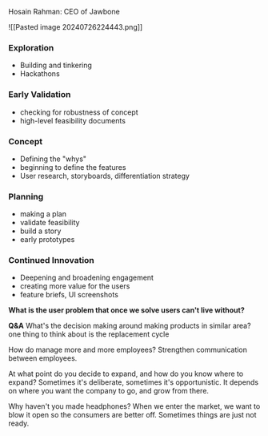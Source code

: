 Hosain Rahman: CEO of Jawbone

![[Pasted image 20240726224443.png]]

### Exploration
- Building and tinkering
- Hackathons

### Early Validation
- checking for  robustness of concept
- high-level feasibility documents

### Concept
- Defining the "whys"
- beginning to define the features
- User research, storyboards, differentiation strategy

### Planning
- making a plan
- validate feasibility
- build a story
- early prototypes

### Continued Innovation
- Deepening and broadening engagement
- creating more value for the users
- feature briefs, UI screenshots

**What is the user problem that once we solve users can't live without?**

**Q&A**
What's the decision making around making products in similar area?
	one thing to think about is the replacement cycle

How do manage more and more employees?
	Strengthen communication between employees. 

At what point do you decide to expand, and how do you know where to expand?
	Sometimes it's deliberate, sometimes it's opportunistic. It depends on where you want the company to go, and grow from there.

Why haven't you made headphones?
	When we enter the market, we want to blow it open so the consumers are better off. Sometimes things are just not ready.
	


